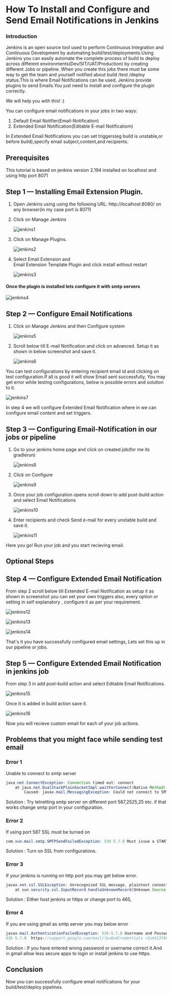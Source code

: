 

# How To Install and Configure and Send Email Notifications in Jenkins



### Introduction

Jenkins is an open source tool used to perform Continuous Integration and Continuous Development by automating build/test/deployments.Using Jenkins you can easily automate the complete process of build to deploy across different environments(Dev/SIT/UAT/Production) by creating different Jobs or pipeline.
When you create this jobs there must be some way to get the team and yourself notified about build /test /deploy status.This is where Email Notifications can be used, Jenkins provide plugins to send Emails.You just need to install and configure the plugin correctly.

We will help you with this! :)

You can configure email notifications in your jobs in two ways:
1) Default Email Notifier(Email-Notification)
2) Extended Email Notification(Editable E-mail Notificatiom)

In Extended Email Notifications you can set triggers(eg build is unstable,or before build),specify email subject,content,and recipients. 

## Prerequisites

This tutorial is based on jenkins version 2.194 installed on localhost and  using http port 8071

## Step 1 — Installing Email Extension Plugin.

1) Open Jenkins using using the following URL: http://localhost:8080/ on any browser(in my case port is 8071)
2) Click on Manage Jenkins

    ![jenkins1](https://i.imgur.com/kioMbcD.png)

3) Click on Manage Plugins.

   ![jenkins2](https://i.imgur.com/OvhurfE.png)

4) Select Email Extension and 	
Email Extension Template Plugin and click install without restart

   ![jenkins3](https://i.imgur.com/NzEdcZ7.png)

#### Once the plugin is installed lets configure it with smtp servers

   ![jenkins4](https://i.imgur.com/OvhurfE.png)


## Step 2 — Configure Email Notifications

1) Click on Manage Jenkins and then Configure system

   ![jenkins5](https://i.imgur.com/qoGEqQd.png)

2) Scroll below till E-mail Notification and click on advanced. 
Setup it as shown in below screenshot and save it.
   
   ![jenkins6](https://i.imgur.com/A1Slumx.png)

You can test configurations by entering recipient email id and clicking on test configuration.If all is good it will show Email sent successfully,
You may get error while testing configurations, below is possible errors and solution to it.

  ![jenkins7](https://i.imgur.com/bV4SeuC.png)

In step 4 we will configure Extended Email Notification where in we can configure email content and set triggers.

## Step 3 — Configuring Email-Notification in our jobs or pipeline
1) Go to your jenkins home page and click on created job(for me its gradlerun)

    ![jenkins8](https://i.imgur.com/MSNVFok.png)

2) Click on Configure 
 
    ![jenkins9](https://i.imgur.com/OvhurfE.png)

3) Once your job configuration opens scroll down to add post-build action and select Email Notifications 

    ![jenkins10](https://i.imgur.com/pwYWHhC.png)

4) Enter recipients and check Send e-mail for every unstable build and save it.

    ![jenkins11](https://i.imgur.com/o4i1v59.png)

Here you go! Run your job and you start recieving email.

## Optional Steps

## Step 4 —  Configure Extended Email Notification

From step 2 scroll below till Extended E-mail Notification as setup it as shown in screenshot you can set your own triggers also, every option or setting in self explanatory , configure it as per your requirement.

   ![jenkins12](https://i.imgur.com/tzxdg5E.png)

   ![jenkins13](https://i.imgur.com/KJVk88j.png)

   ![jenkins14](https://i.imgur.com/n4Cl9l2.png)

That's it you have successfully configured email settings, Lets set this up in our pipeline or jobs.

## Step 5  — Configure Extended Email Notification in jenkins job 

From step 3 in add post-build action and select Editable Email Notifications. 
    
   ![jenkins15](https://i.imgur.com/AhuJ5u8.png)

Once it is added in build action save it.
    
   ![jenkins16](https://i.imgur.com/IflE7lb.png)

Now you will recieve custom email for each of your job actions. 

## Problems that you might face while sending test email

### Error 1

Unable to connect to smtp server

``` java 
java.net.ConnectException: Connection timed out: connect
	at java.net.DualStackPlainSocketImpl.waitForConnect(Native Method)
        Caused: javax.mail.MessagingException: Could not connect to SMTP host: smtp.pepipost.com, port: 25;
```

Solution : Try telnetting smtp server on different port 587,2525,25 etc. if that works change smtp port in your configuration.

### Error 2

If using port 587 SSL must be turned on 

```java
com.sun.mail.smtp.SMTPSendFailedException: 530 5.7.0 Must issue a STARTTLS command first. x8sm31507336pfn.106 - gsmtp
```
Solution : Turn on SSL from configurations.

### Error 3

If your jenkins is running on http port you may get below error.

```java 
javax.net.ssl.SSLException: Unrecognized SSL message, plaintext connection?
	at sun.security.ssl.InputRecord.handleUnknownRecord(Unknown Source)
```
Solution : Either host jenkins or https or change port to 465,

### Error 4
If you are using gmail as smtp server you may below error

```java 
javax.mail.AuthenticationFailedException: 535-5.7.8 Username and Password not accepted. Learn more at
535 5.7.8  https://support.google.com/mail/?p=BadCredentials r2sm51378882pfq.60 - gsmtp
```
Solution : If you have entered wrong password or username correct it.And in gmail allow less secure apps to login or install jenkins to use https.

## Conclusion
Now you can successfully configure email notifications for your build/test/deploy pipelines.
